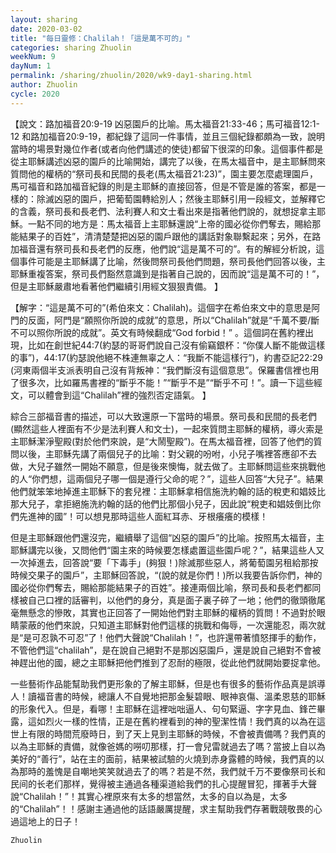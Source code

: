 ```yaml
---
layout: sharing
date: 2020-03-02
title: "每日靈修：Chalilah！「這是萬不可的」"
categories: sharing Zhuolin
weekNum: 9
dayNum: 1
permalink: /sharing/zhuolin/2020/wk9-day1-sharing.html
author: Zhuolin
cycle: 2020
---
```


【說文：路加福音20:9-19 凶惡園戶的比喻。馬太福音21:33-46；馬可福音12:1-12 和路加福音20:9-19，都紀錄了這同一件事情，並且三個紀錄都頗為一致，說明當時的場景對幾位作者(或者向他們講述的使徒)都留下很深的印象。這個事件都是從主耶穌講述凶惡的園戶的比喻開始，講完了以後，在馬太福音中，是主耶穌問來質問他的權柄的“祭司長和民間的長老(馬太福音21:23)”，園主要怎麼處理園戶，馬可福音和路加福音紀錄的則是主耶穌的直接回答，但是不管是誰的答案，都是一樣的：除滅凶惡的園戶，把葡萄園轉給別人；然後主耶穌引用一段經文，並解釋它的含義，祭司長和長老們、法利賽人和文士看出來是指著他們說的，就想捉拿主耶穌。一點不同的地方是：馬太福音上主耶穌還說“上帝的國必從你們奪去，賜給那能結果子的百姓”，清清楚楚把凶惡的園戶跟他的講話對象聯繫起來；另外，在路加福音還有祭司長和長老們的反應，他們說“這是萬不可的”。有的解經分析說，這個事件可能是主耶穌講了比喻，然後問祭司長他們問題，祭司長他們回答以後，主耶穌重複答案，祭司長們豁然意識到是指著自己說的，因而說“這是萬不可的！”，但是主耶穌嚴肅地看著他們繼續引用經文狠狠責備。 】  

【解字：“這是萬不可的”(希伯來文：Chalilah)。這個字在希伯來文中的意思是阿門的反面，阿門是“願照你所說的成就”的意思，所以“Chalilah”就是“千萬不要/斷不可以照你所說的成就”。英文有時候翻成“God forbid！” 。這個詞在舊約裡出現，比如在創世紀44:7(約瑟的哥哥們說自己沒有偷竊銀杯：“你僕人斷不能做這樣的事”)，44:17(約瑟說他絕不株連無辜之人：“我斷不能這樣行”)，約書亞記22:29 (河東兩個半支派表明自己沒有背叛神：“我們斷沒有這個意思”。保羅書信裡也用了很多次，比如羅馬書裡的“斷乎不能！”“斷乎不是”“斷乎不可！”。讀一下這些經文，可以體會到這“Chalilah”裡的強烈否定語氣。 】  

綜合三部福音書的描述，可以大致還原一下當時的場景。祭司長和民間的長老們(顯然這些人裡面有不少是法利賽人和文士)，一起來質問主耶穌的權柄，導火索是主耶穌潔淨聖殿(對於他們來說，是“大鬧聖殿”)。在馬太福音裡，回答了他們的質問以後，主耶穌先講了兩個兒子的比喻：對父親的吩咐，小兒子嘴裡答應卻不去做，大兒子雖然一開始不願意，但是後來懊悔，就去做了。主耶穌問這些來挑戰他的人“你們想，這兩個兒子哪一個是遵行父命的呢？”，這些人回答“大兒子”。結果他們就笨笨地掉進主耶穌下的套兒裡：主耶穌拿相信施洗約翰的話的稅吏和娼妓比那大兒子，拿拒絕施洗約翰的話的他們比那個小兒子，因此說“稅吏和娼妓倒比你們先進神的國”！可以想見那時這些人面紅耳赤、牙根癢癢的模樣！  

但是主耶穌跟他們還沒完，繼續舉了這個“凶惡的園戶”的比喻。按照馬太福音，主耶穌講完以後，又問他們“園主來的時候要怎樣處置這些園戶呢？”，結果這些人又一次掉進去，回答說“要「下毒手」(夠狠！)除滅那些惡人，將葡萄園另租給那按時候交果子的園戶”，主耶穌回答說，“(說的就是你們！)所以我要告訴你們，神的國必從你們奪去，賜給那能結果子的百姓”。接連兩個比喻，祭司長和長老們都同樣被自己口裡的話審判，以他們的身分，真是面子裏子碎了一地；他們的徹頭徹尾毫無懸念的慘敗，其實也正回答了一開始他們對主耶穌的權柄的質問！不過對於眼睛蒙蔽的他們來說，只知道主耶穌對他們這樣的挑戰和侮辱，一次還能忍，兩次就是“是可忍孰不可忍”了！他們大聲說“Chalilah！”，也許還帶著憤怒揮手的動作，不管他們這“chalilah”，是在說自己絕對不是那凶惡園戶，還是說自己絕對不會被神趕出他的國，總之主耶穌把他們推到了忍耐的極限，從此他們就開始要捉拿他。  

一些藝術作品能幫助我們更形象的了解主耶穌，但是也有很多的藝術作品真是誤導人！讀福音書的時候，總讓人不自覺地把那金髮碧眼、眼神哀傷、溫柔恩慈的耶穌的形象代入。但是，看哪！主耶穌在這裡咄咄逼人、句句緊逼、字字見血、鋒芒畢露，這如烈火一樣的性情，正是在舊約裡看到的神的聖潔性情！我們真的以為在這世上有限的時間荒廢時日，到了天上見到主耶穌的時候，不會被責備嗎？我們真的以為主耶穌的責備，就像爸媽的嘮叨那樣，打一會兒雷就過去了嗎？當披上自以為美好的“善行”，站在主的面前，結果被試驗的火燒到赤身露體的時候，我們真的以為那時的羞愧是自嘲地笑笑就過去了的嗎？若是不然，我們就千万不要像祭司长和民间的长老们那样，覺得被主通過各種渠道給我們的扎心提醒冒犯，揮著手大聲說“Chalilah！”！其實心裡原來有太多的想當然，太多的自以為是，太多的“Chalilah”！！感謝主通過他的話語嚴厲提醒，求主幫助我們存著戰競敬畏的心過這地上的日子！  

`Zhuolin`  
